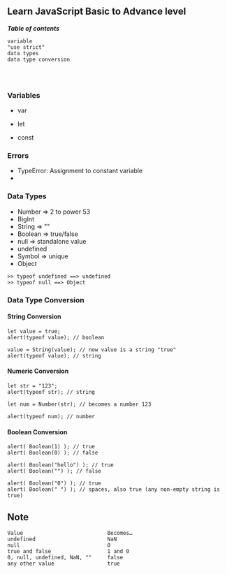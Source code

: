## Learn JavaScript Basic to Advance level
***Table of contents***
```
variable
"use strict"
data types
data type conversion




```
### Variables
- var
* let 
+ const

### Errors
-  TypeError: Assignment to constant variable
- 

### Data Types
- Number  => 2 to power 53
- BigInt
- String  => ""  
- Boolean => true/false
- null    => standalone value
- undefined
- Symbol  => unique
- Object
```
>> typeof undefined ==> undefined
>> typeof null ==> Object
```
### Data Type Conversion
#### String Conversion
```
let value = true;
alert(typeof value); // boolean

value = String(value); // now value is a string "true"
alert(typeof value); // string
```
#### Numeric Conversion
```
let str = "123";
alert(typeof str); // string

let num = Number(str); // becomes a number 123

alert(typeof num); // number
```
#### Boolean Conversion
```
alert( Boolean(1) ); // true
alert( Boolean(0) ); // false

alert( Boolean("hello") ); // true
alert( Boolean("") ); // false

alert( Boolean("0") ); // true
alert( Boolean(" ") ); // spaces, also true (any non-empty string is true)
```
## Note
```
Value	                        Becomes…
undefined	                    NaN
null	                        0
true and false	                1 and 0
0, null, undefined, NaN, ""	    false
any other value	                true

```